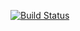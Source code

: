 [![Build Status](https://travis-ci.org/Draonsnom/mp5_lab_multi-stack.svg?branch=main)](https://travis-ci.org/Draonsnom/mp5_lab_multi-stack)